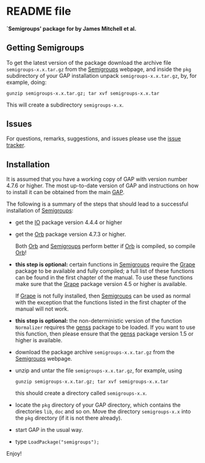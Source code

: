 # README file 
#### `Semigroups' package for by James Mitchell et al.
  
## Getting Semigroups

To get the latest version of the package download the archive file
`semigroups-x.x.tar.gz` from the
[Semigroups](http://www-groups.mcs.st-and.ac.uk/~jamesm/semigroups.php)
webpage, and inside the `pkg` subdirectory of your GAP installation unpack
`semigroups-x.x.tar.gz`, by, for example, doing:

    gunzip semigroups-x.x.tar.gz; tar xvf semigroups-x.x.tar
   
This will create a subdirectory `semigroups-x.x`.

## Issues

For questions, remarks, suggestions, and issues please use the [issue
tracker](http://bitbucket.org/james-d-mitchell/semigroups/issues).

## Installation

It is assumed that you have a working copy of GAP with version number 4.7.6 or
higher.  The  most  up-to-date  version  of  GAP  and instructions on how to
install it can be obtained from the main [GAP](http://www.gap-system.org).

The  following  is  a  summary of the steps that should lead to a successful
installation of [Semigroups](http://www-groups.mcs.st-and.ac.uk/~jamesm/semigroups.php):

* get the [IO](http://gap-system.github.io/io/) package version 4.4.4
  or higher
 
* get the [Orb](http://gap-system.github.io/orb/) package version 4.7.3
  or higher. 
  
  Both [Orb](http://gap-system.github.io/orb/) and
  [Semigroups](http://www-groups.mcs.st-and.ac.uk/~jamesm/semigroups.php)
  perform better if [Orb](http://gap-system.github.io/orb/) is compiled, so
  compile [Orb](http://gap-system.github.io/orb/)!

* **this step is optional:** certain functions in
 [Semigroups](http://www-groups.mcs.st-and.ac.uk/~jamesm/semigroups.php)
 require the [Grape](http://www.maths.qmul.ac.uk/~leonard/grape/)
 package to be available and fully compiled; a full list of these functions
 can be found in the first chapter of the manual.  To use these functions make
 sure that the [Grape](http://www.maths.qmul.ac.uk/~leonard/grape/) package
 version 4.5 or higher is available.
        
  If [Grape](http://www.maths.qmul.ac.uk/~leonard/grape/) is not fully
  installed, then
  [Semigroups](http://www-groups.mcs.st-and.ac.uk/~jamesm/semigroups.php) can
  be used as normal with  the  exception that the functions listed in the first
  chapter of the manual will not work. 

* **this step is optional:** the non-deterministic version of the function
  `Normalizer` requires the [genss](http://gap-system.github.io/genss/)
  package to be loaded. If you want to use this function, then please ensure
  that the [genss](http://gap-system.github.io/genss/) package version 1.5 or
  higher is available. 

* download the package archive `semigroups-x.x.tar.gz` from the [Semigroups](http://www-groups.mcs.st-and.ac.uk/~jamesm/semigroups.php) webpage.

* unzip and untar the file `semigroups-x.x.tar.gz`, for example, using
 
    ``` 
    gunzip semigroups-x.x.tar.gz; tar xvf semigroups-x.x.tar
    ```
  
  this should create a directory called `semigroups-x.x`.

* locate  the  `pkg`  directory  of your GAP directory, which contains the
  directories `lib`, `doc` and so on. Move the directory `semigroups-x.x`
  into the `pkg` directory (if it is not there already).

* start GAP in the usual way.

* type `LoadPackage("semigroups");`

Enjoy!

